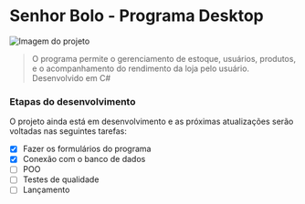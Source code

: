 # Senhor Bolo - Programa Desktop

<img src="https://i.imgur.com/gXqEnXF.png" alt="Imagem do projeto">

> O programa permite o gerenciamento de estoque, usuários, produtos, e o acompanhamento do rendimento da loja pelo usuário. Desenvolvido em C#

### Etapas do desenvolvimento

O projeto ainda está em desenvolvimento e as próximas atualizações serão voltadas nas seguintes tarefas:

- [x] Fazer os formulários do programa
- [x] Conexão com o banco de dados
- [ ] POO
- [ ] Testes de qualidade
- [ ] Lançamento
